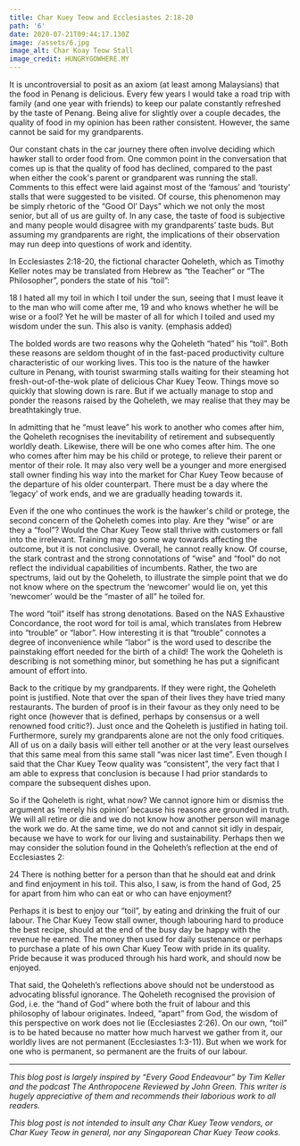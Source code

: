```yaml
---
title: Char Kuey Teow and Ecclesiastes 2:18-20
path: '6'
date: 2020-07-21T09:44:17.130Z
image: /assets/6.jpg
image_alt: Char Koay Teow Stall
image_credit: HUNGRYGOWHERE.MY
---
```


It is uncontroversial to posit as an axiom (at least among Malaysians) that the food in Penang is delicious. Every few years I would take a road trip with family (and one year with friends) to keep our palate constantly refreshed by the taste of Penang. Being alive for slightly over a couple decades, the quality of food in my opinion has been rather consistent. However, the same cannot be said for my grandparents.

Our constant chats in the car journey there often involve deciding which hawker stall to order food from. One common point in the conversation that comes up is that the quality of food has declined, compared to the past when either the cook's parent or grandparent was running the stall. Comments to this effect were laid against most of the ‘famous’ and ‘touristy’ stalls that were suggested to be visited. Of course, this phenomenon may be simply rhetoric of the “Good Ol’ Days” which we not only the most senior, but all of us are guilty of. In any case, the taste of food is subjective and many people would disagree with my grandparents’ taste buds. But assuming my grandparents are right, the implications of their observation may run deep into questions of work and identity.

In Ecclesiastes 2:18-20, the fictional character Qoheleth, which as Timothy Keller notes may be translated from Hebrew as “the Teacher“ or “The Philosopher”, ponders the state of his “toil”:

18 I hated all my toil in which I toil under the sun, seeing that I must leave it to the man who will come after me, 19 and who knows whether he will be wise or a fool? Yet he will be master of all for which I toiled and used my wisdom under the sun. This also is vanity. (emphasis added)

The bolded words are two reasons why the Qoheleth “hated” his “toil”. Both these reasons are seldom thought of in the fast-paced productivity culture characteristic of our working lives. This too is the nature of the hawker culture in Penang, with tourist swarming stalls waiting for their steaming hot fresh-out-of-the-wok plate of delicious Char Kuey Teow. Things move so quickly that slowing down is rare. But if we actually manage to stop and ponder the reasons raised by the Qoheleth, we may realise that they may be breathtakingly true.

In admitting that he “must leave” his work to another who comes after him, the Qoheleth recognises the inevitability of retirement and subsequently worldly death. Likewise, there will be one who comes after him. The one who comes after him may be his child or protege, to relieve their parent or mentor of their role. It may also very well be a younger and more energised stall owner finding his way into the market for Char Kuey Teow because of the departure of his older counterpart. There must be a day where the ‘legacy’ of work ends, and we are gradually heading towards it.

Even if the one who continues the work is the hawker's child or protege, the second concern of the Qoheleth comes into play. Are they “wise” or are they a “fool”? Would the Char Kuey Teow stall thrive with customers or fall into the irrelevant. Training may go some way towards affecting the outcome, but it is not conclusive. Overall, he cannot really know. Of course, the stark contrast and the strong connotations of “wise” and “fool” do not reflect the individual capabilities of incumbents. Rather, the two are spectrums, laid out by the Qoheleth, to illustrate the simple point that we do not know where on the spectrum the ‘newcomer’ would lie on, yet this ‘newcomer’ would be the “master of all” he toiled for.

The word “toil” itself has strong denotations. Based on the NAS Exhaustive Concordance, the root word for toil is amal, which translates from Hebrew into “trouble” or “labor”. How interesting it is that “trouble” connotes a degree of inconvenience while “labor” is the word used to describe the painstaking effort needed for the birth of a child! The work the Qoheleth is describing is not something minor, but something he has put a significant amount of effort into.

Back to the critique by my grandparents. If they were right, the Qoheleth point is justified. Note that over the span of their lives they have tried many restaurants. The burden of proof is in their favour as they only need to be right once (however that is defined, perhaps by consensus or a well renowned food critic?). Just once and the Qoheleth is justified in hating toil. Furthermore, surely my grandparents alone are not the only food critiques. All of us on a daily basis will either tell another or at the very least ourselves that this same meal from this same stall “was nicer last time”. Even though I said that the Char Kuey Teow quality was “consistent”, the very fact that I am able to express that conclusion is because I had prior standards to compare the subsequent dishes upon.

So if the Qoheleth is right, what now? We cannot ignore him or dismiss the argument as ‘merely his opinion’ because his reasons are grounded in truth. We will all retire or die and we do not know how another person will manage the work we do. At the same time, we do not and cannot sit idly in despair, because we have to work for our living and sustainability. Perhaps then we may consider the solution found in the Qoheleth’s reflection at the end of Ecclesiastes 2:

24 There is nothing better for a person than that he should eat and drink and find enjoyment in his toil. This also,
I saw, is from the hand of God, 25 for apart from him who can eat or who can have enjoyment?

Perhaps it is best to enjoy our “toil”, by eating and drinking the fruit of our labour. The Char Kuey Teow stall owner, though labouring hard to produce the best recipe, should at the end of the busy day be happy with the revenue he earned. The money then used for daily sustenance or perhaps to purchase a plate of his own Char Kuey Teow with pride in its quality. Pride because it was produced through his hard work, and should now be enjoyed.

That said, the Qoheleth’s reflections above should not be understood as advocating blissful ignorance. The Qoheleth recognised the provision of God, i.e. the “hand of God” where both the fruit of labour and this philosophy of labour originates. Indeed, “apart” from God, the wisdom of this perspective on work does not lie (Ecclesiastes 2:26). On our own, “toil” is to be hated because no matter how much harvest we gather from it, our worldly lives are not permanent (Ecclesiastes 1:3-11). But when we work for one who is permanent, so permanent are the fruits of our labour.

---

_This blog post is largely inspired by “Every Good Endeavour” by Tim Keller and the podcast The Anthropocene Reviewed by John Green. This writer is hugely appreciative of them and recommends their laborious work to all readers._

_This blog post is not intended to insult any Char Kuey Teow vendors, or Char Kuey Teow in general, nor any Singaporean Char Kuey Teow cooks._
